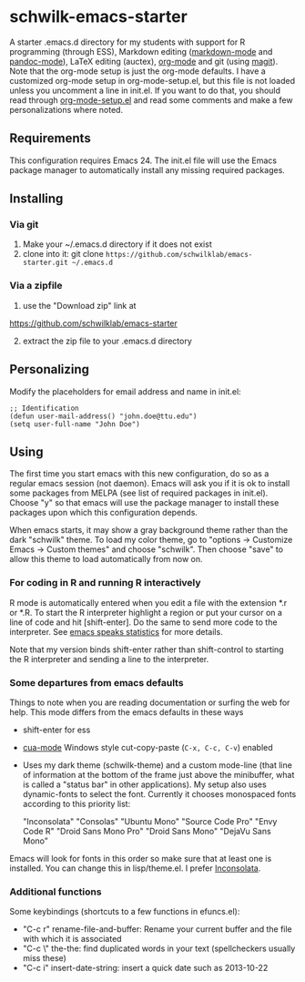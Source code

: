 schwilk-emacs-starter
=====================

A starter .emacs.d directory for my students with support for R programming (through ESS), Markdown editing ([markdown-mode][markdown-mode] and [pandoc-mode][pandoc-mode]), LaTeX editing (auctex), [org-mode][org-mode] and git (using [magit][magit]). Note that the org-mode setup is just the org-mode defaults. I have a customized org-mode setup in org-mode-setup.el, but this file is not loaded unless you uncomment a line in init.el. If you want to do that, you should read through [org-mode-setup.el](file:lisp/org-mode-setup.el) and read some comments and make a few personalizations where noted.

Requirements
------------

This configuration requires Emacs 24. The init.el file will use the Emacs package manager to automatically install any missing required packages.

Installing
----------

### Via git
1. Make your ~/.emacs.d directory if it does not exist
2. clone into it: git clone `https://github.com/schwilklab/emacs-starter.git ~/.emacs.d`

### Via a zipfile
1. use the "Download zip" link at

https://github.com/schwilklab/emacs-starter

2. extract the zip file to your .emacs.d directory

Personalizing
-------------
Modify the placeholders for email address and name in init.el:

    ;; Identification
    (defun user-mail-address() "john.doe@ttu.edu")
    (setq user-full-name "John Doe")

Using
-----

The first time you start emacs with this new configuration, do so as a regular emacs session (not daemon). Emacs will ask you if it is ok to install some packages from MELPA (see list of required packages in init.el). Choose "y" so that emacs will use the package manager to install these packages upon which this configuration depends.

When emacs starts, it may show a gray background theme rather than the dark "schwilk" theme. To load my color theme, go to "options -> Customize Emacs -> Custom themes" and choose "schwilk".  Then choose "save" to allow this theme to load automatically from now on.

### For coding in R and running R interactively

R mode is automatically entered when you edit a file with the extension *.r or *.R. To start the R interpreter highlight a region or put your cursor on
a line of code and hit [shift-enter]. Do the same to send more code to the interpreter. See [emacs speaks statistics][ess] for more details.

Note that my version binds shift-enter rather than shift-control to starting the R interpreter and sending a line to the interpreter.

### Some departures from emacs defaults

Things to note when you are reading documentation or surfing the web for help. This mode differs from the emacs defaults in these ways

* shift-enter for ess
* [cua-mode][cua-mode] Windows style cut-copy-paste (`C-x, C-c, C-v`) enabled
* Uses my dark theme (schwilk-theme) and a custom mode-line (that line of information at the bottom of the frame just above the minibuffer, what is called a "status bar" in other applications). My setup also uses dynamic-fonts to select the font. Currently it chooses monospaced fonts according to this priority list:

    "Inconsolata" "Consolas" "Ubuntu Mono" "Source Code Pro" "Envy Code R" "Droid Sans Mono Pro" "Droid Sans Mono" "DejaVu Sans Mono"
    
Emacs will look for fonts in this order so make sure that at least one is installed. You can change this in lisp/theme.el. I prefer [Inconsolata][inconsolata].

### Additional functions

Some keybindings (shortcuts to a few functions in efuncs.el):

* "C-c r"   rename-file-and-buffer: Rename your current buffer and the file with which it is associated
* "C-c \\"  the-the: find duplicated words in your text (spellcheckers usually miss these)
* "C-c i"   insert-date-string: insert a quick date such as 2013-10-22


[cua-mode]:http://www.emacswiki.org/CuaMode
[ess]:http://ess.r-project.org/
[inconsolata]:http://www.levien.com/type/myfonts/inconsolata.html
[magit]:https://github.com/magit/magit
[markdown-mode]:http://jblevins.org/projects/markdown-mode/
[org-mode]:http://orgmode.org/
[pandoc-mode]:http://joostkremers.github.io/pandoc-mode/
